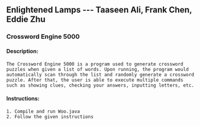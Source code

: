 Enlightened Lamps --- Taaseen Ali, Frank Chen, Eddie Zhu
------

### Crossword Engine 5000

#### Description:

	The Crossword Engine 5000 is a program used to generate crossword
	puzzles when given a list of words. Upon running, the program would
	automatically scan through the list and randomly generate a crossword
	puzzle. After that, the user is able to execute multiple commands 
	such as showing clues, checking your answers, inputting letters, etc.
 
#### Instructions:

	1. Compile and run Woo.java
	2. Follow the given instructions
